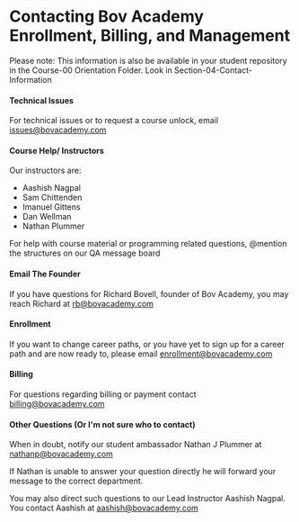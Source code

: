 # Contacting Bov Academy Enrollment, Billing, and Management

Please note: This information is also be available in your student repository in the Course-00 Orientation Folder.  Look in Section-04-Contact-Information

#### Technical Issues

For technical issues or to request a course unlock, email issues@bovacademy.com

#### Course Help/ Instructors

Our instructors are:

- Aashish Nagpal
- Sam Chittenden
- Imanuel Gittens
- Dan Wellman
- Nathan Plummer

For help with course material or programming related questions, @mention the structures on our QA message board

#### Email The Founder

If you have questions for Richard Bovell, founder of Bov Academy, you may reach Richard at rb@bovacademy.com

#### Enrollment

If you want to change career paths, or you have yet to sign up for a career path and are now ready to, please email enrollment@bovacademy.com

#### Billing

For questions regarding billing or payment contact billing@bovacademy.com

#### Other Questions (Or I'm not sure who to contact)

When in doubt, notify our student ambassador Nathan J Plummer at nathanp@bovacademy.com

If Nathan is unable to answer your question directly he will forward your message to the correct department.

You may also direct such questions to our Lead Instructor Aashish Nagpal.  You contact Aashish at aashish@bovacademy.com